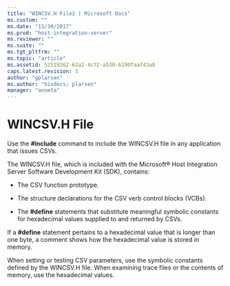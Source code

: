 ```yaml
---
title: "WINCSV.H File2 | Microsoft Docs"
ms.custom: ""
ms.date: "11/30/2017"
ms.prod: "host-integration-server"
ms.reviewer: ""
ms.suite: ""
ms.tgt_pltfrm: ""
ms.topic: "article"
ms.assetid: 52519262-62a2-4c72-a530-6190faaf43a8
caps.latest.revision: 3
author: "gplarsen"
ms.author: "hisdocs; plarsen"
manager: "anneta"
---
```

# WINCSV.H File
Use the **#include** command to include the WINCSV.H file in any application that issues CSVs.  
  
 The WINCSV.H file, which is included with the Microsoft® Host Integration Server Software Development Kit (SDK), contains:  
  
-   The CSV function prototype.  
  
-   The structure declarations for the CSV verb control blocks (VCBs).  
  
-   The **#define** statements that substitute meaningful symbolic constants for hexadecimal values supplied to and returned by CSVs.  
  
 If a **#define** statement pertains to a hexadecimal value that is longer than one byte, a comment shows how the hexadecimal value is stored in memory.  
  
 When setting or testing CSV parameters, use the symbolic constants defined by the WINCSV.H file. When examining trace files or the contents of memory, use the hexadecimal values.